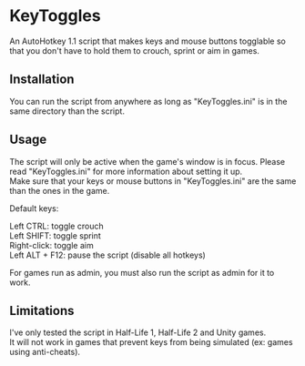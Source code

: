 # KeyToggles
An AutoHotkey 1.1 script that makes keys and mouse buttons togglable so that you don't have to hold them to crouch, sprint or aim in games.

## Installation

You can run the script from anywhere as long as "KeyToggles.ini" is in the same directory than the script.  

## Usage

The script will only be active when the game's window is in focus. Please read "KeyToggles.ini" for more information about setting it up.  
Make sure that your keys or mouse buttons in "KeyToggles.ini" are the same than the ones in the game.

Default keys:

Left CTRL: toggle crouch  
Left SHIFT: toggle sprint  
Right-click: toggle aim  
Left ALT + F12: pause the script (disable all hotkeys)  

For games run as admin, you must also run the script as admin for it to work.

## Limitations

I've only tested the script in Half-Life 1, Half-Life 2 and Unity games.  
It will not work in games that prevent keys from being simulated (ex: games using anti-cheats).
